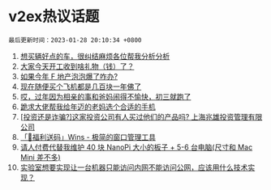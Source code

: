 # v2ex热议话题

`最后更新时间：2023-01-28 20:10:34 +0800`

1. [想买辆好点的车，很纠结麻烦各位帮我分析分析](https://www.v2ex.com/t/911001)
1. [大家今天开工收到啥礼物（钱）了？](https://www.v2ex.com/t/910951)
1. [如果今年 F 地产泡泡爆了咋办?](https://www.v2ex.com/t/911022)
1. [现在随便买个飞机都是几百块一年佛了](https://www.v2ex.com/t/910931)
1. [哎，过年因为相亲的事和爸妈闹得不愉快，初三就跑了](https://www.v2ex.com/t/910993)
1. [跪求大佬帮我给年迈的老妈选个合适的手机](https://www.v2ex.com/t/911088)
1. [[投资还是诈骗?]这家投资公司有人买过他们的产品吗? 上海兆雄投资管理有限公司](https://www.v2ex.com/t/910959)
1. [「🎉福利送码」Wins - 极简的窗口管理工具](https://www.v2ex.com/t/911060)
1. [请人付费代替我维护 40 块 NanoPi 大小的板子 + 5-6 台电脑(尺寸和 Mac Mini 差不多)](https://www.v2ex.com/t/910966)
1. [实验室想要实现让一台机器只能访问内网不能访问公网，应该用什么技术实现？](https://www.v2ex.com/t/910930)

